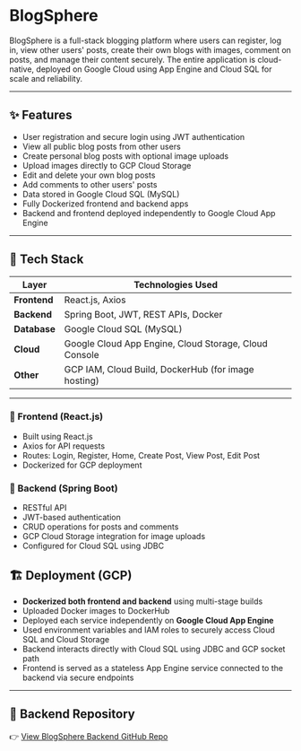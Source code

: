 # BlogSphere

BlogSphere is a full-stack blogging platform where users can register, log in, view other users' posts, create their own blogs with images, comment on posts, and manage their content securely. The entire application is cloud-native, deployed on Google Cloud using App Engine and Cloud SQL for scale and reliability.

---

## ✨ Features

- User registration and secure login using JWT authentication
- View all public blog posts from other users
- Create personal blog posts with optional image uploads
- Upload images directly to GCP Cloud Storage
- Edit and delete your own blog posts
- Add comments to other users' posts
- Data stored in Google Cloud SQL (MySQL)
- Fully Dockerized frontend and backend apps
- Backend and frontend deployed independently to Google Cloud App Engine

---

## 🧰 Tech Stack

| Layer         | Technologies Used                                      |
|---------------|--------------------------------------------------------|
| **Frontend**  | React.js, Axios                                |
| **Backend**   | Spring Boot, JWT, REST APIs, Docker                    |
| **Database**  | Google Cloud SQL (MySQL)                               |
| **Cloud**     | Google Cloud App Engine, Cloud Storage, Cloud Console |
| **Other**     | GCP IAM, Cloud Build, DockerHub (for image hosting)   |
---

### 🔹 Frontend (React.js)
- Built using React.js
- Axios for API requests
- Routes: Login, Register, Home, Create Post, View Post, Edit Post
- Dockerized for GCP deployment

### 🔹 Backend (Spring Boot)
- RESTful API
- JWT-based authentication
- CRUD operations for posts and comments
- GCP Cloud Storage integration for image uploads
- Configured for Cloud SQL using JDBC

## 🏗️ Deployment (GCP)

- **Dockerized both frontend and backend** using multi-stage builds
- Uploaded Docker images to DockerHub
- Deployed each service independently on **Google Cloud App Engine**
- Used environment variables and IAM roles to securely access Cloud SQL and Cloud Storage
- Backend interacts directly with Cloud SQL using JDBC and GCP socket path
- Frontend is served as a stateless App Engine service connected to the backend via secure endpoints

---

## 🔗 Backend Repository

👉 [View BlogSphere Backend GitHub Repo](https://github.com/VaibhavShanbhag/BlogApp-Backend)


